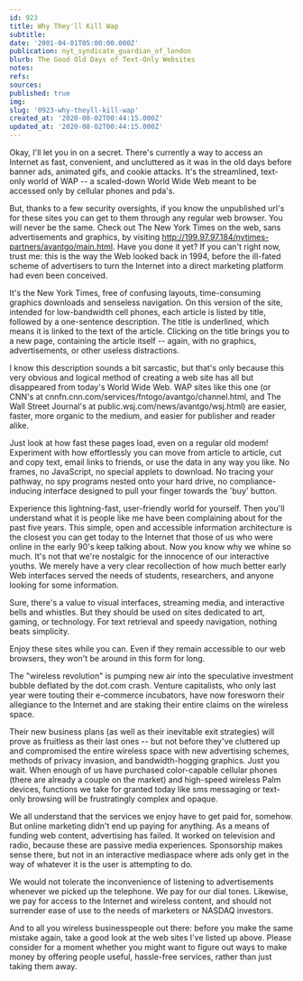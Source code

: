 ```yaml
---
id: 923
title: Why They'll Kill Wap
subtitle: 
date: '2001-04-01T05:00:00.000Z'
publication: nyt_syndicate_guardian_of_london
blurb: The Good Old Days of Text-Only Websites
notes: 
refs: 
sources: 
published: true
img: 
slug: '0923-why-theyll-kill-wap'
created_at: '2020-08-02T00:44:15.000Z'
updated_at: '2020-08-02T00:44:15.000Z'
---
```

Okay, I'll let you in on a secret. There's currently a way to access an Internet as fast, convenient, and uncluttered as it was in the old days before banner ads, animated gifs, and cookie attacks. It's the streamlined, text-only world of WAP -- a scaled-down World Wide Web meant to be accessed only by cellular phones and pda's.

But, thanks to a few security oversights, if you know the unpublished url's for these sites you can get to them through any regular web browser. You will never be the same. Check out The New York Times on the web, sans advertisements and graphics, by visiting http://199.97.97.184/nytimes-partners/avantgo/main.html. Have you done it yet? If you can't right now, trust me: this is the way the Web looked back in 1994, before the ill-fated scheme of advertisers to turn the Internet into a direct marketing platform had even been conceived.

It's the New York Times, free of confusing layouts, time-consuming graphics downloads and senseless navigation. On this version of the site, intended for low-bandwidth cell phones, each article is listed by title, followed by a one-sentence description. The title is underlined, which means it is linked to the text of the article. Clicking on the title brings you to a new page, containing the article itself -- again, with no graphics, advertisements, or other useless distractions.

I know this description sounds a bit sarcastic, but that's only because this very obvious and logical method of creating a web site has all but disappeared from today's World Wide Web. WAP sites like this one (or CNN's at cnnfn.cnn.com/services/fntogo/avantgo/channel.html, and The Wall Street Journal's at public.wsj.com/news/avantgo/wsj.html) are easier, faster, more organic to the medium, and easier for publisher and reader alike.

Just look at how fast these pages load, even on a regular old modem! Experiment with how effortlessly you can move from article to article, cut and copy text, email links to friends, or use the data in any way you like. No frames, no JavaScript, no special applets to download. No tracing your pathway, no spy programs nested onto your hard drive, no compliance-inducing interface designed to pull your finger towards the 'buy' button.

Experience this lightning-fast, user-friendly world for yourself. Then you'll understand what it is people like me have been complaining about for the past five years. This simple, open and accessible information architecture is the closest you can get today to the Internet that those of us who were online in the early 90's keep talking about. Now you know why we whine so much. It's not that we're nostalgic for the innocence of our interactive youths. We merely have a very clear recollection of how much better early Web interfaces served the needs of students, researchers, and anyone looking for some information.

Sure, there's a value to visual interfaces, streaming media, and interactive bells and whistles. But they should be used on sites dedicated to art, gaming, or technology. For text retrieval and speedy navigation, nothing beats simplicity.

Enjoy these sites while you can. Even if they remain accessible to our web browsers, they won't be around in this form for long.

The "wireless revolution" is pumping new air into the speculative investment bubble deflated by the dot.com crash. Venture capitalists, who only last year were touting their e-commerce incubators, have now foresworn their allegiance to the Internet and are staking their entire claims on the wireless space.

Their new business plans (as well as their inevitable exit strategies) will prove as fruitless as their last ones -- but not before they've cluttered up and compromised the entire wireless space with new advertising schemes, methods of privacy invasion, and bandwidth-hogging graphics. Just you wait. When enough of us have purchased color-capable cellular phones (there are already a couple on the market) and high-speed wireless Palm devices, functions we take for granted today like sms messaging or text-only browsing will be frustratingly complex and opaque.

We all understand that the services we enjoy have to get paid for, somehow. But online marketing didn't end up paying for anything. As a means of funding web content, advertising has failed. It worked on television and radio, because these are passive media experiences. Sponsorship makes sense there, but not in an interactive mediaspace where ads only get in the way of whatever it is the user is attempting to do.

We would not tolerate the inconvenience of listening to advertisements whenever we picked up the telephone. We pay for our dial tones. Likewise, we pay for access to the Internet and wireless content, and should not surrender ease of use to the needs of marketers or NASDAQ investors.

And to all you wireless businesspeople out there: before you make the same mistake again, take a good look at the web sites I've listed up above. Please consider for a moment whether you might want to figure out ways to make money by offering people useful, hassle-free services, rather than just taking them away.
